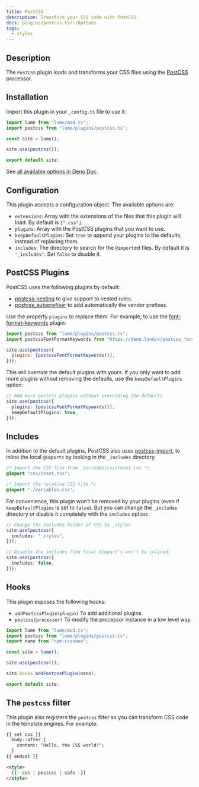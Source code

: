 ```yaml
---
title: PostCSS
description: Transform your CSS code with PostCSS.
docs: plugins/postcss.ts/~/Options
tags:
  - styles
---
```


## Description

The `PostCSS` plugin loads and transforms your CSS files using the
[PostCSS](https://postcss.org/) processor.

## Installation

Import this plugin in your `_config.ts` file to use it:

```js
import lume from "lume/mod.ts";
import postcss from "lume/plugins/postcss.ts";

const site = lume();

site.use(postcss());

export default site;
```

See
[all available options in Deno Doc](https://doc.deno.land/https/deno.land/x/lume/plugins/postcss.ts/~/Options).

## Configuration

This plugin accepts a configuration object. The available options are:

- `extensions`: Array with the extensions of the files that this plugin will
  load. By default is `[".css"]`.
- `plugins`: Array with the PostCSS plugins that you want to use.
- `keepDefaultPlugins`: Set `true` to append your plugins to the defaults,
  instead of replacing them.
- `includes`: The directory to search for the `@import`ed files. By default it
  is `"_includes"`. Set `false` to disable it.

## PostCSS Plugins

PostCSS uses the following plugins by default:

- [postcss-nesting](https://github.com/lumeland/postcss-nesting) to give support
  to nested rules.
- [postcss_autoprefixer](https://deno.land/x/postcss_autoprefixer) to add
  automatically the vendor prefixes.

Use the property `plugins` to replace them. For example, to use the
[font-format-keywords](https://deno.land/x/postcss_font_format_keywords) plugin:

```js
import postcss from "lume/plugins/postcss.ts";
import postcssFontFormatKeywords from "https://deno.land/x/postcss_font_format_keywords/mod.js";

site.use(postcss({
  plugins: [postcssFontFormatKeywords()],
}));
```

This will override the default plugins with yours. If you only want to add more
plugins without removing the defaults, use the `keepDefaultPlugins` option:

```ts
// Add more postcss plugins without overriding the defaults
site.use(postcss({
  plugins: [postcssFontFormatKeywords()],
  keepDefaultPlugins: true,
}));
```

## Includes

In addition to the default plugins, PostCSS also uses
[postcss-import](https://deno.land/x/postcss_import), to inline the local
`@imports` by looking in the `_includes` directory.

```css
/* Import the CSS file from _includes/css/reset.css */
@import "css/reset.css";

/* Import the relative CSS file */
@import "./variables.css";
```

For convenience, this plugin won't be removed by your plugins (even if
`keepDefaultPlugins` is set to `false`). But you can change the `_includes`
directory or disable it completely with the `includes` option:

```ts
// Change the includes folder of CSS to _styles
site.use(postcss({
  includes: "_styles",
}));
```

```ts
// Disable the includes (the local @import's won't be inlined)
site.use(postcss({
  includes: false,
}));
```

## Hooks

This plugin exposes the following hooks:

- `addPostcssPlugin(plugin)` To add additional plugins.
- `postcss(processor)` To modify the processor instance in a low level way.

```js
import lume from "lume/mod.ts";
import postcss from "lume/plugins/postcss.ts";
import nano from "npm:cssnano";

const site = lume();

site.use(postcss());

site.hooks.addPostcssPlugin(nano);

export default site;
```

## The `postcss` filter

This plugin also registers the `postcss` filter so you can transform CSS code in
the template engines. For example:

```html
{{ set css }}
  body::after {
    content: "Hello, the CSS world!";
  }
{{ endset }}

<style>
  {{- css | postcss | safe -}}
</style>
```
